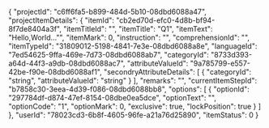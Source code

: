 {
  "projectId": "c6ff6fa5-b899-484d-5b10-08dbd6088a47",
  "projectItemDetails": {
    "itemId": "cb2ed70d-efc0-4d8b-bf94-8f7de8404a3f",
    "itemTitleId": "",
    "itemTitle": "Q1",
    "itemText": "Hello,World…"",
    "itemMark": 0,
    "instruction": "",
    "comprehensionId": "",
    "itemTypeId": "31809012-5198-4841-7e3e-08dbd6088a8e",
    "languageId": "7ed54625-9ffa-469e-7d73-08dbd6088ab7",
    "categoryId": "8733d393-a64d-44f3-a9db-08dbd6088ac7",
    "attributeValueId": "9a785799-e557-42be-f90e-08dbd6088af1",
    "secondryAttributeDetails": [
      {
        "categoryId": "string",
        "attributeValueId": "string"
      }
    ],
    "remarks": "",
    "currentItemStepId": "b7858c30-3eea-4d39-f086-08dbd6088bb8",
    "options": [
      {
        "optionId": "297784df-d874-47ef-8154-08dbe0ea5dce",
        "optionText": "",
        "optionCode": "1",
        "optionMark": 0,
        "exclusive": true,
        "lockPosition": true
      }
    ]
  },
  "userId": "78023cd3-6b8f-4605-96fe-a21a76d25890",
  "itemStatus": 0
}
